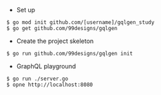 - Set up

```
$ go mod init github.com/[username]/gqlgen_study
$ go get github.com/99designs/gqlgen

```

- Create the project skeleton

```
$ go run github.com/99designs/gqlgen init
```

- GraphQL playground

 ```
 $ go run ./server.go
 $ opne http://localhost:8080
 ```